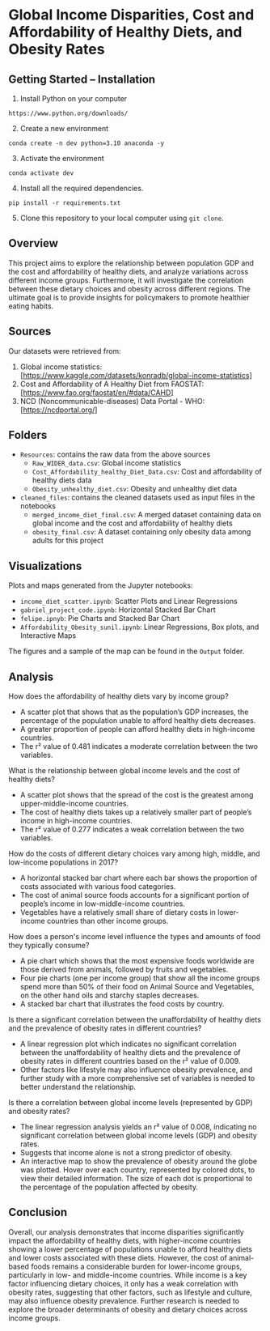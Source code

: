 # Global Income Disparities, Cost and Affordability of Healthy Diets, and Obesity Rates

## Getting Started – Installation

1. Install Python on your computer
```
https://www.python.org/downloads/
```
2. Create a new environment
```
conda create -n dev python=3.10 anaconda -y
```
3. Activate the environment
```
conda activate dev
```
4. Install all the required dependencies.
```
pip install -r requirements.txt
```
5. Clone this repository to your local computer using `git clone`.

## Overview
This project aims to explore the relationship between population GDP and the cost and affordability of healthy diets, and analyze variations across different income groups.
Furthermore, it will investigate the correlation between these dietary choices and obesity across different regions. The ultimate goal is to provide insights for policymakers to promote healthier eating habits.

## Sources
Our datasets were retrieved from:
1. Global income statistics: [https://www.kaggle.com/datasets/konradb/global-income-statistics]
2. Cost and Affordability of A Healthy Diet from FAOSTAT: [https://www.fao.org/faostat/en/#data/CAHD]
3. NCD (Noncommunicable-diseases) Data Portal - WHO: [https://ncdportal.org/]

## Folders
- `Resources`: contains the raw data from the above sources
  - `Raw_WIDER_data.csv`: Global income statistics
  - `Cost_Affordability_healthy_Diet_Data.csv`: Cost and affordability of healthy diets data
  - `Obesity_unhealthy_diet.csv`: Obesity and unhealthy diet data
- `cleaned_files`: contains the cleaned datasets used as input files in the notebooks
  - `merged_income_diet_final.csv`: A merged dataset containing data on global income and the cost and affordability of healthy diets
  - `obesity_final.csv`: A dataset containing only obesity data among adults for this project

## Visualizations
Plots and maps generated from the Jupyter notebooks:
- `income_diet_scatter.ipynb`: Scatter Plots and Linear Regressions
- `gabriel_project_code.ipynb`: Horizontal Stacked Bar Chart
- `felipe.ipnyb`: Pie Charts and Stacked Bar Chart
- `Affordability_Obesity_sunil.ipynb`: Linear Regressions, Box plots, and Interactive Maps

The figures and a sample of the map can be found in the `Output` folder.

## Analysis
How does the affordability of healthy diets vary by income group?
- A scatter plot that shows that as the population’s GDP increases, the percentage of the population unable to afford healthy diets decreases.
- A greater proportion of people can afford healthy diets in high-income countries.
- The r² value of 0.481 indicates a moderate correlation between the two variables.

What is the relationship between global income levels and the cost of healthy diets?
- A scatter plot shows that the spread of the cost is the greatest among upper-middle-income countries.
- The cost of healthy diets takes up a relatively smaller part of people’s income in high-income countries.
- The r² value of 0.277 indicates a weak correlation between the two variables.

How do the costs of different dietary choices vary among high, middle, and low-income populations in 2017?
- A horizontal stacked bar chart where each bar shows the proportion of costs associated with various food categories.
- The cost of animal source foods accounts for a significant portion of people’s income in low-middle-income countries.
- Vegetables have a relatively small share of dietary costs in lower-income countries than other income groups.

How does a person's income level influence the types and amounts of food they typically consume?
- A pie chart which shows that the most expensive foods worldwide are those derived from animals, followed by fruits and vegetables.
- Four pie charts (one per income group) that show all the income groups spend more than 50% of their food on Animal Source and Vegetables, on the other hand oils and starchy staples decreases.
- A stacked bar chart that illustrates the food costs by country.

Is there a significant correlation between the unaffordability of healthy diets and the prevalence of obesity rates in different countries?
- A linear regression plot which indicates no significant correlation between the unaffordability of healthy diets and the prevalence of obesity rates in different countries based on the r² value of 0.009.
- Other factors like lifestyle may also influence obesity prevalence, and further study with a more comprehensive set of variables is needed to better understand the relationship.

Is there a correlation between global income levels (represented by GDP) and obesity rates?
- The linear regression analysis yields an r² value of 0.008, indicating no significant correlation between global income levels (GDP) and obesity rates.
- Suggests that income alone is not a strong predictor of obesity.
- An interactive map to show the prevalence of obesity around the globe was plotted. Hover over each country, represented by colored dots, to view their detailed information. The size of each dot is proportional to the percentage of the population affected by obesity.

## Conclusion
Overall, our analysis demonstrates that income disparities significantly impact the affordability of healthy diets, with higher-income countries showing a lower percentage of populations unable to afford healthy diets and lower costs associated with these diets. However, the cost of animal-based foods remains a considerable burden for lower-income groups, particularly in low- and middle-income countries. While income is a key factor influencing dietary choices, it only has a weak correlation with obesity rates, suggesting that other factors, such as lifestyle and culture, may also influence obesity prevalence. Further research is needed to explore the broader determinants of obesity and dietary choices across income groups.
